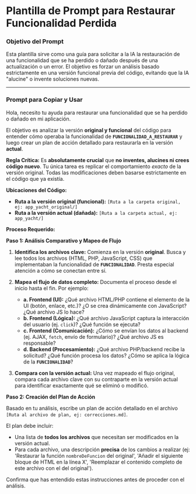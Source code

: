 # Plantilla de Prompt para Restaurar Funcionalidad Perdida

### Objetivo del Prompt

Esta plantilla sirve como una guía para solicitar a la IA la restauración de una funcionalidad que se ha perdido o dañado después de una actualización o un error. El objetivo es forzar un análisis basado estrictamente en una versión funcional previa del código, evitando que la IA "alucine" o invente soluciones nuevas.

---

### Prompt para Copiar y Usar

Hola, necesito tu ayuda para restaurar una funcionalidad que se ha perdido o dañado en mi aplicación.

El objetivo es analizar la versión **original y funcional** del código para entender cómo operaba la funcionalidad de **`FUNCIONALIDAD_A_RESTAURAR`** y luego crear un plan de acción detallado para restaurarla en la versión **actual**.

**Regla Crítica:** Es **absolutamente crucial** que **no inventes, alucines ni crees código nuevo**. Tu única tarea es replicar el comportamiento *exacto* de la versión original. Todas las modificaciones deben basarse estrictamente en el código que ya existía.

**Ubicaciones del Código:**

-   **Ruta a la versión original (funcional):** `[Ruta a la carpeta original, ej: app_yacht_original/]`
-   **Ruta a la versión actual (dañada):** `[Ruta a la carpeta actual, ej: app_yacht/]`

**Proceso Requerido:**

**Paso 1: Análisis Comparativo y Mapeo de Flujo**

1.  **Identifica los archivos clave:** Comienza en la versión **original**. Busca y lee todos los archivos (HTML, PHP, JavaScript, CSS) que implementaban la funcionalidad de **`FUNCIONALIDAD`**. Presta especial atención a cómo se conectan entre sí.

2.  **Mapea el flujo de datos completo:** Documenta el proceso desde el inicio hasta el fin. Por ejemplo:
    -   **a. Frontend (UI):** ¿Qué archivo HTML/PHP contiene el elemento de la UI (botón, enlace, etc.)? ¿O se crea dinámicamente con JavaScript? ¿Qué archivo JS lo hace?
    -   **b. Frontend (Lógica):** ¿Qué archivo JavaScript captura la interacción del usuario (ej. `click`)? ¿Qué función se ejecuta?
    -   **c. Frontend (Comunicación):** ¿Cómo se envían los datos al backend (ej. AJAX, `fetch`, envío de formulario)? ¿Qué archivo JS es responsable?
    -   **d. Backend (Procesamiento):** ¿Qué archivo PHP/backend recibe la solicitud? ¿Qué función procesa los datos? ¿Cómo se aplica la lógica de la **`FUNCIONALIDAD`**?

3.  **Compara con la versión actual:** Una vez mapeado el flujo original, compara cada archivo clave con su contraparte en la versión actual para identificar exactamente qué se eliminó o modificó.

**Paso 2: Creación del Plan de Acción**

Basado en tu análisis, escribe un plan de acción detallado en el archivo `[Ruta al archivo de plan, ej: correcciones.md]`.

El plan debe incluir:

-   Una lista de **todos los archivos** que necesitan ser modificados en la versión actual.
-   Para cada archivo, una descripción **precisa** de los cambios a realizar (ej: 'Restaurar la función `nombreDeFuncion` del original', 'Añadir el siguiente bloque de HTML en la línea X', 'Reemplazar el contenido completo de este archivo con el del original').

Confirma que has entendido estas instrucciones antes de proceder con el análisis.
